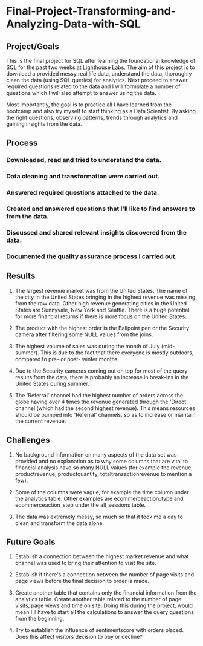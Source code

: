 # Final-Project-Transforming-and-Analyzing-Data-with-SQL

## Project/Goals
This is the final project for SQL after learning the foundational knowledge of SQL for the past two weeks at Lighthouse Labs. The aim of this project is to download a provided messy real life data, understand the data, thoroughly clean the data (using SQL queries) for analytics. Next proceed to answer required questions related to the data and I will formulate a number of questions which I will also attempt to answer using the data.

Most importantly, the goal is to practice all I have learned from the bootcamp and also try myself to start thinking as a Data Scientist. By asking the right questions, observing patterns, trends through analytics and gaining insights from the data.

## Process
### Downloaded, read and tried to understand the data.
### Data cleaning and transformation were carried out.
### Answered required questions attached to the data.
### Created and answered questions that I'll like to find answers to from the data.
### Discussed and shared relevant insights discovered from the data.
### Documented the quality assurance process I carried out.

## Results
1. The largest revenue market was from the United States. The name of the city in the United States bringing in the highest revenue was missing from the raw data. Other high revenue generating cities in the United States are Sunnyvale, New York and Seattle. There is a huge potential for more financial returns if there is more focus on the United States. 

2. The product with the highest order is the Ballpoint pen or the Security camera after filtering some NULL values from the joins. 

3. The highest volume of sales was during the month of July (mid-summer). This is due to the fact that there everyone is mostly outdoors, compared to pre- or post- winter months.

4. Due to the Security cameras coming out on top for most of the query results from the data, there is probably an increase in break-ins in the United States during summer.

5. The 'Referral' channel had the highest number of orders across the globe having over 4 times the revenue generated through the 'Direct' channel (which had the second highest revenue). This means resources should be pumped into 'Referral' channels, so as to increase or maintain the current revenue.

## Challenges 
1. No background information on many aspects of the data set was provided and no explanation as to why some columns that are vital to financial analysis have so many NULL values (for example the revenue, productrevenue, productquantity, totaltransactionrevenue to mention a few).

2. Some of the columns were vague, for example the time column under the analytics table. Other examples are ecommerceaction_type and ecommerceaction_step under the all_sessions table.

3. The data was extremely messy, so much so that it took me a day to clean and transform the data alone.

## Future Goals
1. Establish a connection between the highest market revenue and what channel was used to bring their attention to visit the site.

2. Establish if there's a connection between the number of page visits and page views before the final decision to order is made.

3. Create another table that contains only the financial information from the analytics table. Create another table related to the number of page visits, page views and time on site. Doing this during the project, would mean I'll have to start all the calculations to answer the query questions from the beginning.

4. Try to establish the influence of sentimentscore with orders placed. Does this affect visitors decision to buy or decline?